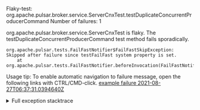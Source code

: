         
Flaky-test: org.apache.pulsar.broker.service.ServerCnxTest.testDuplicateConcurrentProducerCommand
Number of failures: 1

org.apache.pulsar.broker.service.ServerCnxTest is flaky. The testDuplicateConcurrentProducerCommand test method fails sporadically.

```
org.apache.pulsar.tests.FailFastNotifier$FailFastSkipException: Skipped after failure since testFailFast system property is set.
	at org.apache.pulsar.tests.FailFastNotifier.beforeInvocation(FailFastNotifier.java:88)

```

Usage tip: To enable automatic navigation to failure message, open the following links with CTRL/CMD-click.
[example failure 2021-08-27T06:37:31.0394640Z](https://github.com/apache/pulsar/runs/3440411059?check_suite_focus=true#step:9:1829)


<details>
<summary>Full exception stacktrace</summary>
<code><pre>
org.apache.pulsar.tests.FailFastNotifier$FailFastSkipException: Skipped after failure since testFailFast system property is set.
	at org.apache.pulsar.tests.FailFastNotifier.beforeInvocation(FailFastNotifier.java:88)

</pre></code>
</details>


